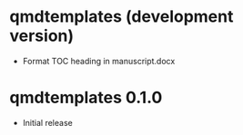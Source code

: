 # qmdtemplates (development version)

* Format TOC heading in manuscript.docx

# qmdtemplates 0.1.0

* Initial release

